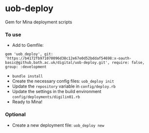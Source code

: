 uob-deploy
==========

Gem for Mina deployment scripts

### To use

* Add to Gemfile:
```
gem 'uob_deploy', git: 'https://b4172fb971070096d38c12e67e0d52bddaf54698:x-oauth-basic@github.bath.ac.uk/digital/uob-deploy.git', require: false, group: :development
```
* `bundle install`
* Create the necessary config files: `uob_deploy init`
* Update the `repository` variable in `config/deploy.rb`
* Update the settings in the build environment `config/deployments/digilin01.rb`
* Ready to Mina!

### Optional
* Create a new deployment file: `uob_deploy new`
